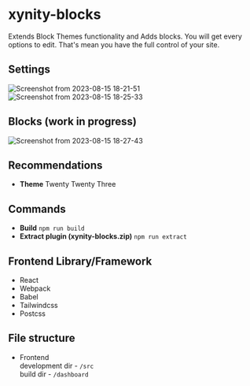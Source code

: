 # xynity-blocks

Extends Block Themes functionality and Adds blocks. You will get every options to edit. That's mean you have the full control of your site. 

## Settings

![Screenshot from 2023-08-15 18-21-51](https://github.com/abkarim/xynity-blocks/assets/84965867/30170f7d-8894-444e-a635-fccd95c7dcb9)
![Screenshot from 2023-08-15 18-25-33](https://github.com/abkarim/xynity-blocks/assets/84965867/be7b4393-d3c2-47eb-80d9-c379d3b8002f)

## Blocks (work in progress)
![Screenshot from 2023-08-15 18-27-43](https://github.com/abkarim/xynity-blocks/assets/84965867/74f3efea-381f-4f98-aeb2-44a17dcbc86a)


## Recommendations

-   **Theme** Twenty Twenty Three

## Commands

-   **Build** `npm run build`
-   **Extract plugin (xynity-blocks.zip)** `npm run extract`

## Frontend Library/Framework

-   React
-   Webpack
-   Babel
-   Tailwindcss
-   Postcss

## File structure

-   Frontend  
    development dir - `/src`  
    build dir - `/dashboard`
